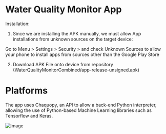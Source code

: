 # Water Quality Monitor App

Installation:
1. Since we are installing the APK manually, we must allow App installations from unknown sources on the target device:

Go to Menu > Settings > Security > and check Unknown Sources to allow your phone to install apps from sources other than the Google Play Store

2. Download APK File onto device from repository (WaterQualityMonitorCombined/app-release-unsigned.apk)

# Platforms

The app uses Chaquopy, an API to allow a back-end Python interpreter, allowing the use of Python-based Machine Learning libraries such as Tensorflow and Keras. 

![image](https://github.com/siddij3/WQMCombinedML/assets/16713437/ceab2473-7654-4772-ba47-5f90980f142c)
